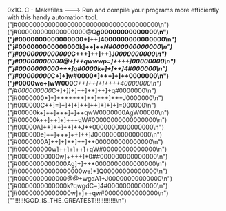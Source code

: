 0x1C. C - Makefiles ---> Run and compile your programs more efficiently with this handy automation tool.
("j#0000000000000000000000000000000000000\n")
("j#000000000000000000@Q**g00000000000000\n")
("j#0000000000000000*]++]4000000000000000\n")
("j#000000000000000k]++]++*N#000000000000\n")
("j#0000000000000*C+++]++]++]J*0000000000\n")
("j#00000000000@+]++qwwwp=]++++]*00000000\n")
("j#0000000000*+++]q#0000k+]+]++]4#000000\n")
("j#00000000*C+]+]w#0000*]+++]+]++0000000\n")
("j#0000we+]wW000***C++]++]+]++++40000000\n")
("j#000000000*C+]+]]+]++]++]++]+q#0000000\n")
("j#0000000*]+]+++++++]++]+++]+++J0000000\n")
("j#000000C++]=]+]+]+]++]++]+]+]+]=000000\n")
("j#00000k+]++]+++]+]++qwW0000000AgW00000\n")
("j#00000k++]++]+]+++qW#00000000000000000\n")
("j#00000A]++]++]++]++J**0000000000000000\n")
("j#000000e]++]+++]++]++]J000000000000000\n")
("j#0000000A]++]+]++]++]++000000000000000\n")
("j#000000000w]++]+]++]+qW#00000000000000\n")
("j#00000000000w]++++]*0##000000000000000\n")
("j#0000000000000Ag]+]++*0000000000000000\n")
("j#00000000000000000we]+]Q00000000000000\n")
("j#0000000000000@@+wgdA]+J00000000000000\n")
("j#0000000000000k?qwgdC=]4#0000000000000\n")
("j#00000000000000w]+]++qw#00000000000000\n")
("\"!!!!!!GOD_IS_THE_GREATEST!!!!!!!!!!!!\n")
